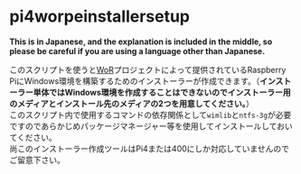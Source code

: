 # pi4worpeinstallersetup

**This is in Japanese, and the explanation is included in the middle, so please be careful if you are using a language other than Japanese.**<br>

このスクリプトを使うと[WoR](https://www.worproject.com/)プロジェクトによって提供されているRaspberry PiにWindows環境を構築するためのインストーラーが作成できます。（**インストーラー単体ではWindows環境を作成することはできないのでインストーラー用のメディアとインストール先のメディアの2つを用意してください。**）<br>
このスクリプト内で使用するコマンドの依存関係として`wimlib`と`ntfs-3g`が必要ですのであらかじめパッケージマネージャー等を使用してインストールしておいてください。<br>
尚このインストーラー作成ツールはPi4または400にしか対応していませんのでご留意下さい。
